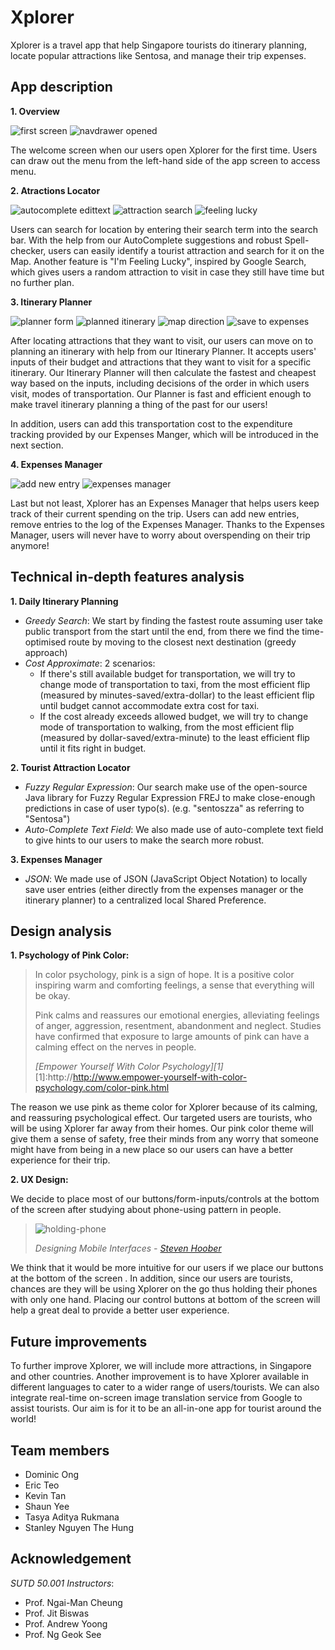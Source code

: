 # Xplorer

Xplorer is a travel app that help Singapore tourists do itinerary planning,
locate popular attractions like Sentosa, and manage their trip expenses.

## App description

**1. Overview**

![first screen](./docs/screenshots/overview_1.png)
![navdrawer opened](./docs/screenshots/overview_2.png)

The welcome screen when our users open Xplorer for the first time. Users can draw out the menu from the
left-hand side of the app screen to access menu.

**2. Atractions Locator**

![autocomplete edittext](./docs/screenshots/attraction_locator_1.png)
![attraction search](./docs/screenshots/attraction_locator_2.png)
![feeling lucky](./docs/screenshots/attraction_locator_3.png)

Users can search for location by entering their search term into the search bar. With the help from our AutoComplete
suggestions and robust Spell-checker, users can easily identify a tourist attraction and search for it on the Map. Another
feature is "I'm Feeling Lucky", inspired by Google Search, which gives users a random attraction to visit in case they still
have time but no further plan.

**3. Itinerary Planner**

![planner form](./docs/screenshots/itinerary_planner_1.png)
![planned itinerary](./docs/screenshots/itinerary_planner_2.png)
![map direction](./docs/screenshots/itinerary_planner_3.png)
![save to expenses](./docs/screenshots/itinerary_planner_4.png)

After locating attractions that they want to visit, our users can move on to planning an itinerary with help from our
Itinerary Planner. It accepts users' inputs of their budget and attractions that they want to visit for a specific itinerary.
Our Itinerary Planner will then calculate the fastest and cheapest way based on the inputs, including decisions of the order in which users
visit, modes of transportation. Our Planner is fast and efficient enough to make travel itinerary planning a thing of the past
for our users!

In addition, users can add this transportation cost to the expenditure tracking provided by our Expenses Manger, which
will be introduced in the next section.

**4. Expenses Manager**

![add new entry](./docs/screenshots/expenses_manager_1.png)
![expenses manager](./docs/screenshots/expenses_manager_2.png)

Last but not least, Xplorer has an Expenses Manager that helps users keep track of their
current spending on the trip. Users can add new entries, remove entries to the log of
the Expenses Manager. Thanks to the Expenses Manager, users will never have to worry
about overspending on their trip anymore!

## Technical in-depth features analysis

**1. Daily Itinerary Planning**
  - *Greedy Search*: We start by finding the fastest route assuming user take
  public transport from the start until the end, from there we find the time-optimised
  route by moving to the closest next destination (greedy approach)
  - *Cost Approximate*: 2 scenarios:
    - If there's still available budget for transportation, we will try to change mode of
    transportation to taxi, from the most efficient flip (measured by minutes-saved/extra-dollar)
    to the least efficient flip until budget cannot accommodate extra cost for taxi.
    - If the cost already exceeds allowed budget, we will try to change mode of
    transportation to walking, from the most efficient flip (measured by dollar-saved/extra-minute)
    to the least efficient flip until it fits right in budget.

**2. Tourist Attraction Locator**
  - *Fuzzy Regular Expression*: Our search make use of the open-source Java library
  for Fuzzy Regular Expression FREJ to make close-enough predictions in case of user typo(s).
  (e.g. "sentoszza" as referring to "Sentosa")
  - *Auto-Complete Text Field*: We also made use of auto-complete text field to give hints to
  our users to make the search more robust.

**3. Expenses Manager**
 - *JSON*: We made use of JSON (JavaScript Object Notation) to locally save user entries (either directly
 from the expenses manager or the itinerary planner) to a centralized local Shared Preference.

## Design analysis

**1. Psychology of Pink Color:**

>In color psychology, pink is a sign of hope. It is a positive color inspiring warm
>and comforting feelings, a sense that everything will be okay.
>
>Pink calms and reassures our emotional energies, alleviating feelings of anger,
>aggression, resentment, abandonment and neglect. Studies have confirmed that exposure
>to large amounts of pink can have a calming effect on the nerves in people.
>
><cite>[Empower Yourself With Color Psychology][1]</cite>
[1]:http://http://www.empower-yourself-with-color-psychology.com/color-pink.html

The reason we use pink as theme color for Xplorer because of its calming, and reassuring
psychological effect. Our targeted users are tourists, who will be using Xplorer far away
from their homes. Our pink color theme will give them a sense of safety, free their minds
from any worry that someone might have from being in a new place so our users can have a
better experience for their trip.

**2. UX Design:**

We decide to place most of our buttons/form-inputs/controls at the bottom of the screen
after studying about phone-using pattern in people.

>![holding-phone](./docs/images/holding-phone.png)
>
><cite>Designing Mobile Interfaces - [Steven Hoober](http://http://www.uxmatters.com/authors/archives/2012/04/steven_hoober.php)</cite>

We think that it would be more intuitive for our users if we place our buttons at the bottom
of the screen . In addition, since our users are tourists, chances are they will be using Xplorer
on the go thus holding their phones with only one hand. Placing our control buttons at bottom
of the screen will help a great deal to provide a better user experience.


## Future improvements

To further improve Xplorer, we will include more attractions, in Singapore and other countries. Another
improvement is to have Xplorer available in different languages to cater to a wider range of users/tourists.
We can also integrate real-time on-screen image translation service from Google to assist tourists. Our aim
is for it to be an all-in-one app for tourist around the world!

## Team members

- Dominic Ong
- Eric Teo
- Kevin Tan
- Shaun Yee
- Tasya Aditya Rukmana
- Stanley Nguyen The Hung

## Acknowledgement

*SUTD 50.001 Instructors*:
- Prof. Ngai-Man Cheung
- Prof. Jit Biswas
- Prof. Andrew Yoong
- Prof. Ng Geok See
